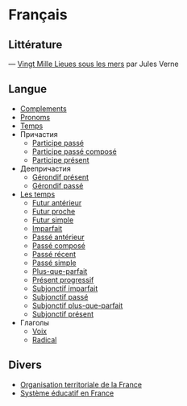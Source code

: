 # Français

## Littérature

— [Vingt Mille Lieues sous les mers](literature/vingt-mille.md) par Jules Verne

## Langue

- [Complements](language/complements.md)
- [Pronoms](language/pronoms.md)
- [Temps](language/temps.md)
- Причастия
  - [Participe passé](participes/participe%20passé.md)
  - [Participe passé composé](participes/participe%20passé%20composé.md)
  - [Participe présent](participes/participe%20présent.md)
- Деепричастия
  - [Gérondif présent](gérondif/gérondif%20présent.md)
  - [Gérondif passé](gérondif/gérondif%20passé.md)
- [Les temps](temps.md)
  - [Futur antérieur](temps/futur%20antérieur.md)
  - [Futur proche](temps/futur%20proche.md)
  - [Futur simple](temps/futur%20simple.md)
  - [Imparfait](temps/imparfait.md)
  - [Passé antérieur](temps/passé%20antérieur.md)
  - [Passé composé](temps/passé%20composé.md)
  - [Passé récent](temps/passé%20récent.md)
  - [Passé simple](temps/passé%20simple.md)
  - [Plus-que-parfait](temps/plus-que-parfait.md)
  - [Présent progressif](temps/présent%20progressif.md)
  - [Subjonctif imparfait](temps/subjonctif%20imparfait.md)
  - [Subjonctif passé](temps/subjonctif%20passé.md)
  - [Subjonctif plus-que-parfait](temps/subjonctif%20plus-que-parfait.md)
  - [Subjonctif présent](temps/subjonctif%20présent.md)
- Глаголы
  - [Voix](verbes/voix.md)
  - [Radical](verbes/radical.md)

## Divers

- [Organisation territoriale de la France](misc/organisation%20territoriale.md)
- [Système éducatif en France](misc/système%20éducatif.md)

